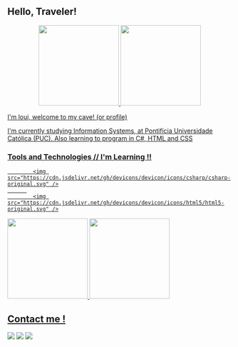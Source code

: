 
## Hello, Traveler!

<div align="center">
  <a href="https://github.com/rafaballerini">
  <img height="180em" src="https://github-readme-stats.vercel.app/api?username=rafaballerini&show_icons=true&theme=dracula&include_all_commits=true&count_private=true"/>
  <img height="180em" src="https://github-readme-stats.vercel.app/api/top-langs/?username=rafaballerini&layout=compact&langs_count=7&theme=dracula"/>
</div>

I'm loui, welcome to my cave! (or profile)

I'm currently studying Information Systems, at Pontifícia Universidade Católica (PUC). Also learning to program in C#, HTML and CSS

### Tools and Technologies // I'm Learning !!

            <img src="https://cdn.jsdelivr.net/gh/devicons/devicon/icons/csharp/csharp-original.svg" />
          
            <img src="https://cdn.jsdelivr.net/gh/devicons/devicon/icons/html5/html5-original.svg" />

<div>
<a href="https://github.com/loui674">
<img height="180em" src="https://github-readme-stats.vercel.app/api/top-langs/?username=seu-usuário-aqui&layout=compact&langs_count=7&theme=dracula"/>
<img height="180em" src="https://github-readme-stats.vercel.app/api?username=seu-usuário-aqui&show_icons=true&theme=dracula&include_all_commits=true&count_private=true"/>
</div>
          
## Contact me !

<div>
<a href="https://instagram.com/@loui_cf" target="_blank"><img src="https://img.shields.io/badge/-Instagram-%23E4405F?style=for-the-badge&logo=instagram&logoColor=white" target="_blank"></a>
<a href = "mailto:mocchi674@gmail.com"><img src="https://img.shields.io/badge/Gmail-D14836?style=for-the-badge&logo=gmail&logoColor=white" target="_blank"></a>
<a href="https://www.linkedin.com/in/maria-luisa-couto-fernandes-941493231" target="_blank"><img src="https://img.shields.io/badge/-LinkedIn-%230077B5?style=for-the-badge&logo=linkedin&logoColor=white" target="_blank"></a>   
</div>
<!--
**loui674/loui674** is a ✨ _special_ ✨ repository because its `README.md` (this file) appears on your GitHub profile.

Hello, Traveler!

<div class="tenor-gif-embed" data-postid="17009422" data-share-method="host" data-aspect-ratio="1.77778" data-width="100%"><a href="https://tenor.com/view/josuke-jojos-bizarre-adventures-jjba-thumbs-up-smile-gif-17009422">Josuke Jojos Bizarre Adventures GIF</a>from <a href="https://tenor.com/search/josuke-gifs">Josuke GIFs</a></div> <script type="text/javascript" async src="https://tenor.com/embed.js"></script>

I'm loui, welcome to my cave! (or profile)

I'm currently studying Information Systems, at Pontifícia Universidade Católica (PUC). Also learning to program in C#, HTML and CSS

### Tools and Technologies // I'm Learning !!

            <img src="https://cdn.jsdelivr.net/gh/devicons/devicon/icons/csharp/csharp-original.svg" />
          
            <img src="https://cdn.jsdelivr.net/gh/devicons/devicon/icons/html5/html5-original.svg" />

<div>
<a href="https://github.com/loui674">
<img height="180em" src="https://github-readme-stats.vercel.app/api/top-langs/?username=seu-usuário-aqui&layout=compact&langs_count=7&theme=dracula"/>
<img height="180em" src="https://github-readme-stats.vercel.app/api?username=seu-usuário-aqui&show_icons=true&theme=dracula&include_all_commits=true&count_private=true"/>
</div>
          
### Contact me !

<div>
<a href="https://instagram.com/@loui_cf" target="_blank"><img src="https://img.shields.io/badge/-Instagram-%23E4405F?style=for-the-badge&logo=instagram&logoColor=white" target="_blank"></a>
<a href = "mailto:mocchi674@gmail.com"><img src="https://img.shields.io/badge/Gmail-D14836?style=for-the-badge&logo=gmail&logoColor=white" target="_blank"></a>
<a href="https://www.linkedin.com/in/maria-luisa-couto-fernandes-941493231" target="_blank"><img src="https://img.shields.io/badge/-LinkedIn-%230077B5?style=for-the-badge&logo=linkedin&logoColor=white" target="_blank"></a>   
</div>


